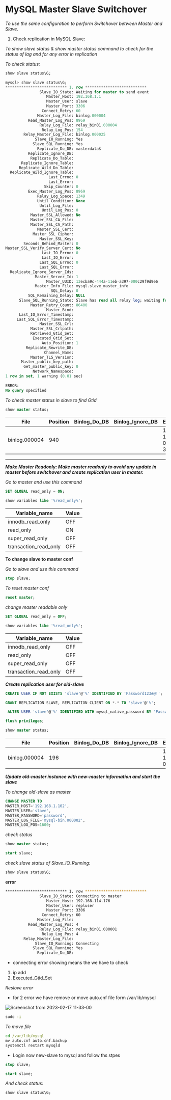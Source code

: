 # MySQL Master Slave Switchover


_To use the same configuration to perform Switchover between Master and Slave._

1. Check replication in MySQL Slave:

_To show slave status & show master status command to check for the status of lag and for any error in replication_

_To check status:_

```sql
show slave status\G;
```
```sql
mysql> show slave status\G;
*************************** 1. row ***************************
               Slave_IO_State: Waiting for master to send event
                  Master_Host: 192.168.1.1
                  Master_User: slave
                  Master_Port: 3306
                Connect_Retry: 60
              Master_Log_File: binlog.000004
          Read_Master_Log_Pos: 8969
               Relay_Log_File: relay_bin01.000004
                Relay_Log_Pos: 154
        Relay_Master_Log_File: binlog.000025
             Slave_IO_Running: Yes
            Slave_SQL_Running: Yes
              Replicate_Do_DB: masterdata$
          Replicate_Ignore_DB:
           Replicate_Do_Table:
       Replicate_Ignore_Table:
      Replicate_Wild_Do_Table:
  Replicate_Wild_Ignore_Table:
                   Last_Errno: 0
                   Last_Error:
                 Skip_Counter: 0
          Exec_Master_Log_Pos: 8969
              Relay_Log_Space: 1349
              Until_Condition: None
               Until_Log_File:
                Until_Log_Pos: 0
           Master_SSL_Allowed: No
           Master_SSL_CA_File:
           Master_SSL_CA_Path:
              Master_SSL_Cert:
            Master_SSL_Cipher:
               Master_SSL_Key:
        Seconds_Behind_Master: 0
Master_SSL_Verify_Server_Cert: No
                Last_IO_Errno: 0
                Last_IO_Error:
               Last_SQL_Errno: 0
               Last_SQL_Error:
  Replicate_Ignore_Server_Ids:
             Master_Server_Id: 1
                  Master_UUID: 13ecba9c-444a-11eb-a397-000c29f9d9e6
             Master_Info_File: mysql.slave_master_info
                    SQL_Delay: 0
          SQL_Remaining_Delay: NULL
      Slave_SQL_Running_State: Slave has read all relay log; waiting for more updates
           Master_Retry_Count: 86400
                  Master_Bind:
      Last_IO_Error_Timestamp:
     Last_SQL_Error_Timestamp:
               Master_SSL_Crl:
           Master_SSL_Crlpath:
           Retrieved_Gtid_Set:
            Executed_Gtid_Set: 
                Auto_Position: 1
         Replicate_Rewrite_DB:
                 Channel_Name:
           Master_TLS_Version:
       Master_public_key_path:
        Get_master_public_key: 0
            Network_Namespace:
1 row in set, 1 warning (0.01 sec)
 
ERROR:
No query specified
```
_To check master status in slave to find Gtid_

```sql
show master status;
```

| File | Position | Binlog_Do_DB | Binlog_Ignore_DB | Executed_Gtid_Set|
|----|----|----|----|----|
| binlog.000004 | 940 |  |  | 13ecba9c-444a-11eb-a397-000c29f9d9e6:1-35 |



**************************************************************************************************************************************************
**_Make Master Readonly: Make master readonly to avoid any update in master before switchover and create replication user in master._**

_Go to master and use this command_


```sql
SET GLOBAL read_only = ON;
```

```sql
show variables like '%read_only%';
```

| Variable_name         | Value |
|-----------------------|-------|
| innodb_read_only      | OFF   |
| read_only             | ON    |
| super_read_only       | OFF   |
| transaction_read_only | OFF   |



**To change slave to master conf**

_Go to slave and use this command_

```sql
stop slave;
```
_To reset master conf_

```sql
reset master;
``` 
_change master readable only_

```sql
SET GLOBAL read_only = OFF; 
``` 
```sql
show variables like '%read_only%';
```

| Variable_name         | Value |
|-----------------------|-------|
| innodb_read_only      | OFF   |
| read_only             | OFF   |
| super_read_only       | OFF   |
| transaction_read_only | OFF   |


**_Create replication user for old-slave_** 

```sql
CREATE USER IF NOT EXISTS 'slave'@'%' IDENTIFIED BY 'Password123#@!';
```
```sql
GRANT REPLICATION SLAVE, REPLICATION CLIENT ON *.* TO 'slave'@'%';
```
```sql
 ALTER USER 'slave'@'%' IDENTIFIED WITH mysql_native_password BY 'Password123#@!';
```
```sql
flush privileges;
```

```sql
show master status;
```

| File          | Position | Binlog_Do_DB | Binlog_Ignore_DB | Executed_Gtid_Set                      |
|---------------|----------|--------------|------------------|----------------------------------------|
| binlog.000004 |      196 |              |                  | 13c84508-5014-11eb-af41-000c2997dedd:1 |


**_Update old-master instance with new-master information and start the slave_**

_To change old-slave as master_

```sql
CHANGE MASTER TO
MASTER_HOST='192.168.1.102',
MASTER_USER='slave',
MASTER_PASSWORD='password',
MASTER_LOG_FILE='mysql-bin.000002', 
MASTER_LOG_POS=1600;
```
_check status_

```sql
show master status;
```

```sql
start slave;
```

_check slave status of Slave_IO_Running:_

```sql
show slave status\G;
```

**error**

```bash
*************************** 1. row ***************************
               Slave_IO_State: Connecting to master
                  Master_Host: 192.168.114.176
                  Master_User: repluser
                  Master_Port: 3306
                Connect_Retry: 60
              Master_Log_File:
          Read_Master_Log_Pos: 4
               Relay_Log_File: relay_bin01.000001
                Relay_Log_Pos: 4
        Relay_Master_Log_File:
             Slave_IO_Running: Connecting
            Slave_SQL_Running: Yes
              Replicate_Do_DB:

```

* connecting error showing means the we have to check
1. ip add 
2. Executed_Gtid_Set

_Reslove error_

* for 2 error we have remove or move auto.cnf file form /var/lib/mysql

 ![Screenshot from 2023-02-17 11-33-00](https://user-images.githubusercontent.com/88568938/219562286-24b78e59-3335-4781-bb07-2a29a1d80697.png)

```cmd
sudo -i
```
_To move file_

```cmd
cd /var/lib/mysql
mv auto.cnf auto.cnf.backup
systemctl restart mysqld
```

* Login now new-slave to mysql and follow ths stpes

```sql
stop slave;
```
```sql
start slave;
```
_And check status:_

```sql
show slave status\G;
```























































































































































































